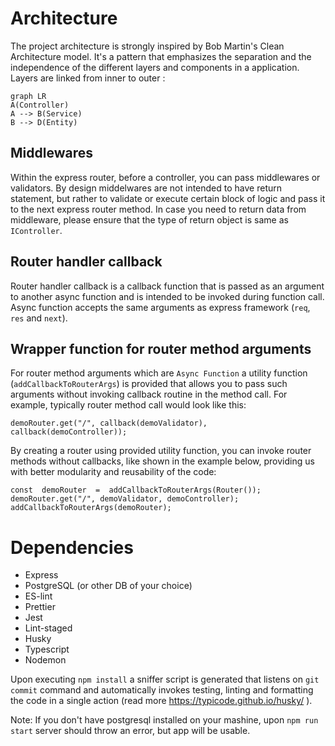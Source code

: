 
# Architecture

The project architecture is strongly inspired by Bob Martin's Clean Architecture model.
It's a pattern that emphasizes the separation and the independence of the different layers and components in a application.
Layers are linked from inner to outer :
```mermaid
graph LR
A(Controller)
A --> B(Service)
B --> D(Entity)
```

## Middlewares
Within the express router, before a controller, you can pass middlewares or validators.
By design middelwares are not intended to have return statement, but rather to validate or execute certain block of logic and pass it to the next express router method.
In case you need to return data from middleware, please ensure that the type of return object is same as  ```IController```.

## Router handler callback
Router handler callback is a callback function that is passed as an argument to another async function and is intended to be invoked during function call. Async function accepts the same arguments as express framework (```req```, ```res``` and ```next```).  

##  Wrapper function for router method arguments 
For router method arguments which are ```Async Function``` a utility function (```addCallbackToRouterArgs```) is provided that allows you to pass such arguments without invoking callback routine in the method call.
For example, typically router method call would look like this:

```demoRouter.get("/", callback(demoValidator), callback(demoController));```

By creating a router using provided utility function, you can invoke router methods without callbacks, like shown in the example below, providing us with better modularity and reusability of the code:

```
const  demoRouter  =  addCallbackToRouterArgs(Router());
demoRouter.get("/", demoValidator, demoController);
addCallbackToRouterArgs(demoRouter);
```

# Dependencies

- Express
- PostgreSQL (or other DB of your choice) 
- ES-lint
- Prettier
- Jest
- Lint-staged
- Husky
- Typescript
- Nodemon

Upon executing ```npm install``` a sniffer script is generated that listens on ```git commit``` command and automatically invokes testing, linting and formatting the code in a single action (read more https://typicode.github.io/husky/ ). 

Note: If you don't have postgresql installed on your mashine, upon ```npm run start``` server should throw an error, but app will be usable.
